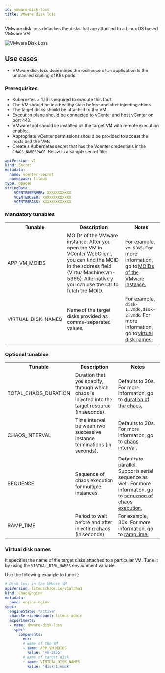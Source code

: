 ```yaml
---
id: vmware-disk-loss
title: VMware disk loss
---
```


VMware disk loss detaches the disks that are attached to a Linux OS based VMware VM.

![VMware Disk Loss](./static/images/vmware-disk-loss.png)

## Use cases

- VMware disk loss determines the resilience of an application to the unplanned scaling of K8s pods.

### Prerequisites
- Kubernetes > 1.16 is required to execute this fault.
- The VM should be in a healthy state before and after injecting chaos.
- The target disks should be attached to the VM.
- Execution plane should be connected to vCenter and host vCenter on port 443. 
- VMware tool should be installed on the target VM with remote execution enabled.
- Appropriate vCenter permissions should be provided to access the hosts and the VMs.
- Create a Kubernetes secret that has the Vcenter credentials in the `CHAOS_NAMESPACE`. Below is a sample secret file:

```yaml
apiVersion: v1
kind: Secret
metadata:
  name: vcenter-secret
  namespace: litmus
type: Opaque
stringData:
    VCENTERSERVER: XXXXXXXXXXX
    VCENTERUSER: XXXXXXXXXXXXX
    VCENTERPASS: XXXXXXXXXXXXX
```

### Mandatory tunables
   <table>
      <tr>
        <th> Tunable </th>
        <th> Description </th>
        <th> Notes </th>
      </tr>
      <tr>
        <td> APP_VM_MOIDS </td>
        <td> MOIDs of the VMware instance. After you open the VM in VCenter WebClient, you can find the MOID in the address field (VirtualMachine:vm-5365). Alternatively you can use the CLI to fetch the MOID. </td>
        <td> For example, <code>vm-5365</code>. For more information, go to <a href="/docs/chaos-engineering/technical-reference/chaos-faults/vmware/VMware-vm-power-off#stoppoweroff-the-vm-by-moid"> MOIDs of the VMware instance.</a></td>
      </tr>
      <tr>
        <td> VIRTUAL_DISK_NAMES </td>
        <td> Name of the target disks provided as comma-separated values. </td>
        <td> For example, <code>disk-1.vmdk,disk-2.vmdk</code>. For more information, go to <a href="#virtual-disk-names"> virtual disk names. </a></td>
      </tr>
    </table>

### Optional tunables

   <table>
      <tr>
        <th> Tunable </th>
        <th> Description </th>
        <th> Notes </th>
      </tr>
      <tr>
        <td> TOTAL_CHAOS_DURATION </td>
        <td> Duration that you specify, through which chaos is injected into the target resource (in seconds).</td>
        <td> Defaults to 30s. For more information, go to <a href="/docs/chaos-engineering/technical-reference/chaos-faults/common-tunables-for-all-faults#duration-of-the-chaos"> duration of the chaos. </a></td>
      </tr>
      <tr>
        <td> CHAOS_INTERVAL </td>
        <td> Time interval between two successive instance terminations (in seconds). </td>
        <td> Defaults to 30s. For more information, go to <a href="/docs/chaos-engineering/technical-reference/chaos-faults/common-tunables-for-all-faults#chaos-interval"> chaos interval. </a></td>
      </tr>
      <tr>
        <td> SEQUENCE </td>
        <td> Sequence of chaos execution for multiple instances. </td>
        <td> Defaults to parallel. Supports serial sequence as well. For more information, go to <a href="/docs/chaos-engineering/technical-reference/chaos-faults/common-tunables-for-all-faults#sequence-of-chaos-execution"> sequence of chaos execution.</a></td>
      </tr>
      <tr>
        <td> RAMP_TIME </td>
        <td> Period to wait before and after injecting chaos (in seconds).</td>
        <td> For example, 30s. For more information, go to <a href="/docs/chaos-engineering/technical-reference/chaos-faults/common-tunables-for-all-faults#ramp-time"> ramp time.</a></td>
      </tr>
    </table>

### Virtual disk names
It specifies the name of the target disks attached to a particular VM. Tune it by using the `VIRTUAL_DISK_NAMES` environment variable.

Use the following example to tune it:

[embedmd]:# (./static/manifests/vmware-disk-loss/vm-disk-loss-diskname.yaml yaml)
```yaml
# Disk loss in the VMware VM
apiVersion: litmuschaos.io/v1alpha1
kind: ChaosEngine
metadata:
  name: engine-nginx
spec:
  engineState: "active"
  chaosServiceAccount: litmus-admin
  experiments:
  - name: VMware-disk-loss
    spec:
      components:
        env:
        # Name of the VM
        - name: APP_VM_MOIDS
          value: 'vm-2055'
        # Name of target disk
        - name: VIRTUAL_DISK_NAMES
          value: 'disk-1.vmdk'
```